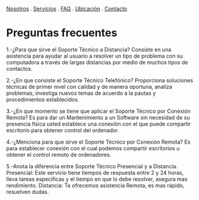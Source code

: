 [Nosotros](./nosotros.md) . [Servicios](./servicios.md) . [FAQ](FAQ.md) . [Ubicación](ubicacion.md) . [Contacto](./contacto.md)

# Preguntas frecuentes

1.-¿Para que sirve el Soporte Técnico a Distancia?
Consiste en una asistencia para ayudar al usuario a resolver un tipo de problema con su computadora a través de largas distancias por medio de muchos tipos de contactos.

2.-¿En que consiste el Soporte Técnico Telefónico?
Proporciona soluciones técnicas de primer nivel con calidad y de manera oportuna, analiza problemas, investiga nuevos temas de acuerdo a la pautas y procedimientos establecidos.

3.-¿En que momento se tiene que aplicar el Soporte Técnico por Conexión Remota?
Es para dar un Mantenimiento a un Software sin necesidad de su presencia física usted establece una conexión con el que puede compartir escritorio para obtener control del ordenador.

4.-¿Menciona para que sirve el Soporte Técnico por Conexión Remota?
Es para establecer conexión con el cual podemos compartir escritorios u obtener el control remoto de ordenadores.

5.-Anota la diferencia entre Soporte Técnico Presencial y a Distancia.
Presencial: Este servicio tiene tiempos de respuesta entre 2 y 24 horas, lleva tareas especificas y el tiempo en que lo debe resolver, asegura mas rendimiento.
Distancia: Te ofrecemos asistencia Remota, es mas rápido, resuelven dudas.






